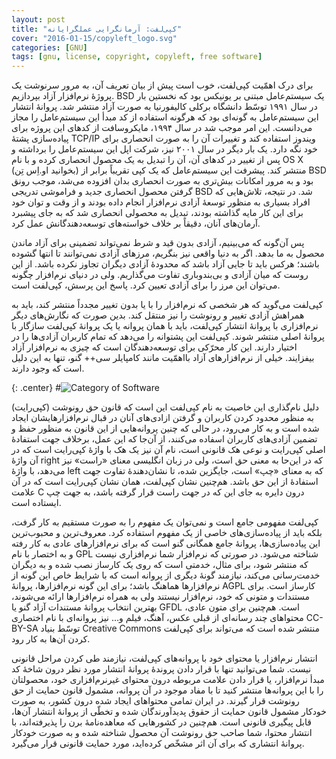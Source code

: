 ```yaml
---
layout: post
title: "کپی‌لفت: آرمانگرایی عملگرایانه"
cover: "2016-01-15/copyleft_logo.svg"
categories: [GNU]
tags: [gnu, license, copyright, copyleft, free software]
---
```


برای درک اهمّیت کپی‌لفت، خوب است پیش از بیان تعریف آن، به مرور سرنوشت یک پروژهٔ نرم‌افزار آزاد بپردازیم. BSD یک سیستم‌عامل مبتنی بر یونیکس بود که نخستین بار در سال ۱۹۹۱ توسّط دانشگاه برکلی کالیفورنیا به صورت آزاد منتشر شد. پروانهٔ انتشار این سیستم‌عامل به گونه‌ای بود که هرگونه استفاده از کد مبدأ این سیستم‌عامل را مجاز می‌دانست. این امر موجب شد در سال ۱۹۹۴، مایکروسافت از کدهای این پروژه برای پیاده‌سازی پشتهٔ TCP/IP ویندوز استفاده کند و تغییرات آن را به صورت انحصاری برای خود نگه دارد. یک بار دیگر در سال ۲۰۰۱ نیز، شرکت اپل این سیستم‌عامل را برداشته و پس از تغییر در کدهای آن، آن را تبدیل به یک محصول انحصاری کرده و با نام OS X (بخوانید او.اِس تِن) منتشر کند. پیشرفت این سیستم‌عامل که یک کپی تقریباً برابر از BSD بود و به مرور امکانات بیش‌تری به صورت انحصاری بدان افزوده می‌شد، موجب رونق گرفتن محصول انحصاری جدید و فراموشی تدریجی BSD شد. در نتیجه، تلاش‌هایی که افراد بسیاری به منظور توسعهٔ آزادی نرم‌افزار انجام داده بودند و از وقت و توان خود برای این کار مایه گذاشته بودند، تبدیل به محصولی انحصاری شد که به جای پیشبرد آرمان‌های آنان، دقیقاً بر خلاف خواسته‌های توسعه‌دهندگانش عمل کرد.

پس آن‌گونه که می‌بینیم، آزادی بدون قید و شرط نمی‌تواند تضمینی برای آزاد ماندن محصول به ما بدهد. اگر به دنیا واقعی نیز بنگریم، مرزهای آزادی نمی‌توانند تا انتها گشوده باشند؛ هرکس باید تا جایی آزاد باشد که محدودهٔ آزادی دیگران تجاوز نکرده باشد. از این روست که میان آزادی و بی‌بندوباری تفاوت می‌گذاریم. ولی در دنیای نرم‌افزار چگونه می‌توان این مرز را برای آزادی تعیین کرد. پاسخ این پرسش، کپی‌لفت است.

کپی‌لفت می‌گوید که هر شخصی که نرم‌افزار را با یا بدون تغییر مجدداً منتشر کند، باید به همراهش آزادی تغییر و رونوشت را نیز منتقل کند. بدین صورت که نگارش‌های دیگر نرم‌افزاری با پروانهٔ انتشار کپی‌لفت، باید با همان پروانه یا یک پروانهٔ کپی‌لفت سازگار با پروانهٔ اصلی منتشر شوند. کپی‌لفت این پشتوانه را می‌دهد که تمام کاربران آزادی‌ها را در اختیار دارند. این کار محرّکی برای توسعه‌دهندگان است که چیزی به نرم‌افزار آزاد بیفزایند. خیلی از نرم‌افزارهای آزاد بااهمّیت مانند کامپایلر سی‌++ گنو، تنها به این دلیل است که وجود دارند.

{: .center}
#![Category of Software](/weblog/assets/2016-01-15/category.png)

دلیل نام‌گذاری این خاصیت به نام کپی‌لفت این است که قانون حق رونوشت (کپی‌رایت) به منظور محدود کردن کاربران و گرفتن ازادی‌های آنان در قبال نرم‌افزارهایشان ایجاد شده است و به کار می‌رود، در حالی که چنین پروانه‌هایی از این قانون به منظور حفظ و تضمین آزادی‌های کاربران اسفاده می‌کنند، از آن‌جا که این عمل، برخلاف جهت استفادهٔ اصلی کپی‌رایت و نوعی هک قانونی است، نام آن نیز یک هک با واژهٔ کپی‌رایت است که در آن واژهٔ right که در این‌حا به معنی حق است، ولی در زبان انگلیسی معنای «راست» نیز می‌دهد، با واژهٔ left که به معنای «چپ» است، جایگزین شده، تا نشان‌دهندهٔ تفاوت جهت استفادهٔ از این حق باشد. هم‌چنین نشان کپی‌لفت، همان نشان کپی‌رایت است که در آن علامت C درون دایره به جای این که در جهت راست قرار گرفته باشد، به جهت چپ ایستاده است.

کپی‌لفت مفهومی جامع است و نمی‌توان یک مفهوم را به صورت مستقیم به کار گرفت، بلکه باید از پیاده‌سازی‌های خاصی از یک مفهوم استفاده کرد. معروف‌ترین و محبوب‌ترین این پیاده‌سازی‌ها، پروانهٔ جامع همگانی گنو است که برای نرم‌افزارهای عادی به کار رفته و به اختصار با نام GPL شناخته می‌شود. در صورتی که نرم‌افزار شما نرم‌افزاری نیست که منتشر شود، برای مثال، خدمتی است که روی یک کارساز نصب شده و به دیگران خدمت‌رسانی می‌کند، نیازمند گونهٔ دیگری از پروانه است که با شرایط خاص این گونه از نرم‌افزارها هماهنگ باشد؛ برای این گونه نرم‌افزارها، پروانهٔ AGPL کارساز است. برای مستندات و متونی که خود، نرم‌افزار نیستند ولی به همراه نرم‌افزارها ارائه می‌شوند، بهترین انتخاب پروانهٔ مستندات آزاد گنو یا GFDL است. هم‌چنین برای متون عادی، محتواهای چند رسانه‌ای از قبلی عکس، آهنگ، فیلم و… نیز پروانه‌ای با نام اختصاری CC-BY-SA توسّط بنیاد Creative Commons منتشر شده است که می‌تواند برای کپی‌لفت کردن آن‌ها به کار رود.

انتشار نرم‌افزار یا محتوای خود با پروانه‌های کپی‌لفت، نیازمند طی کردن مراحل قانونی نیست. شما می‌توانید تنها با قرار دادن پروندهٔ پروانهٔ انتشار مورد نظر درون شاخهٔ کد مبدأ نرم‌افزار، یا قرار دادن علامت مربوطه درون محتوای غیرنرم‌افزاری خود، محصولتان را با این پروانه‌ها منتشر کنید تا با مفاد موجود در آن پروانه، مشمول قانون حمایت از حق رونوشت قرار گیرند. در ایران تمامی محتواهای ایجاد شده درون کشور، به صورت خودکار مشمول قانون حمایت از حقوق پدیدآورندگان شده و تخطّی از پروانهٔ انتشار آن‌ها، قابل پیگیری قانونی است. هم‌چنین در کشورهایی که معاهده‌نامهٔ برن را پذیرفته‌اند، با انتشار محتوا، شما صاحب حق رونوشت آن محصول شناخته شده و به صورت خودکار پروانهٔ انتشاری که برای آن اثر مشخّص کرده‌اید، مورد حمایت قانونی قرار می‌گیرد.
